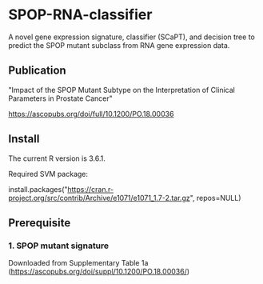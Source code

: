 # SPOP-RNA-classifier
A novel gene expression signature, classifier (SCaPT), and decision tree to predict the SPOP mutant subclass from RNA gene expression data.

## Publication
"Impact of the SPOP Mutant Subtype on the Interpretation of Clinical Parameters in Prostate Cancer"

https://ascopubs.org/doi/full/10.1200/PO.18.00036

## Install
The current R version is 3.6.1. 

Required SVM package:

install.packages("https://cran.r-project.org/src/contrib/Archive/e1071/e1071_1.7-2.tar.gz", repos=NULL)

## Prerequisite

### 1. SPOP mutant signature
Downloaded from Supplementary Table 1a (https://ascopubs.org/doi/suppl/10.1200/PO.18.00036/)









